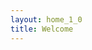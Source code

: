 ```yaml
---
layout: home_1_0
title: Welcome
---
```


<div id="search-results-container">
  <gcse:searchresults-only  defaultToRefinement="1.0"></gcse:searchresults-only>
</div>

